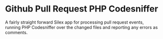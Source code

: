 # Github Pull Request PHP Codesniffer

A fairly straight forward Silex app for processing pull request events, running PHP Codesniffer over the changed files and reporting any errors as comments.